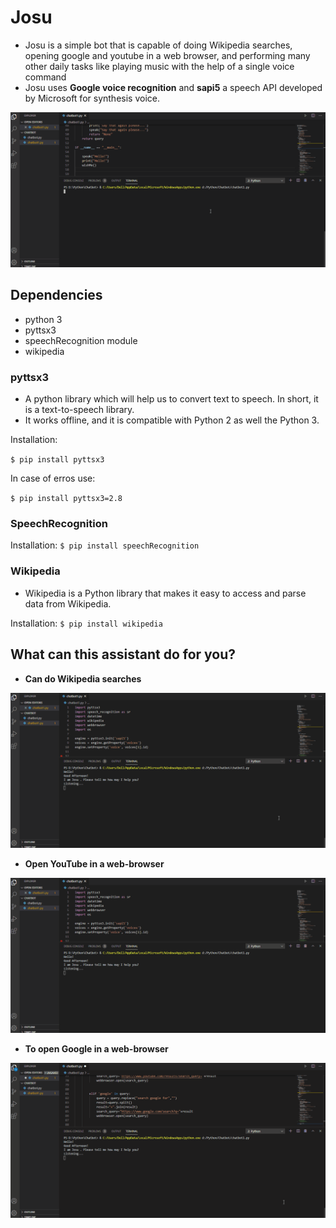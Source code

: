
# Josu

- Josu is a simple bot that is capable of doing Wikipedia searches, opening google and youtube in a web browser, and performing many other daily tasks like playing music with the help of a single voice command
- Josu uses **Google voice recognition** and **sapi5** a speech API developed by Microsoft for synthesis voice.


![alt text](https://github.com/Adityams06/Josu/blob/master/Chatbot/Josu1.gif)

## Dependencies

- python 3
- pyttsx3
- speechRecognition module
- wikipedia

### pyttsx3
    
- A python library which will help us to convert text to speech.   In short, it is a text-to-speech library.
- It works offline, and it is compatible with Python 2 as well     the  Python 3.

Installation:

`$ pip install pyttsx3`

In case of erros use:

`$ pip install pyttsx3=2.8`

### SpeechRecognition

Installation:
`$ pip install speechRecognition`

### Wikipedia

- Wikipedia is a Python library that makes it easy to access and   parse data from Wikipedia.

Installation:
`$ pip install wikipedia`


## What can this assistant do for you?


- **Can do Wikipedia searches**


![alt text](https://github.com/Adityams06/Josu/blob/master/Chatbot/Josu4.gif)

- **Open YouTube in a web-browser**


![alt text](https://github.com/Adityams06/Josu/blob/master/Chatbot/Josu3.gif)

- **To open Google in a web-browser**


![alt text](https://github.com/Adityams06/Josu/blob/master/Chatbot/Josu2.gif)












